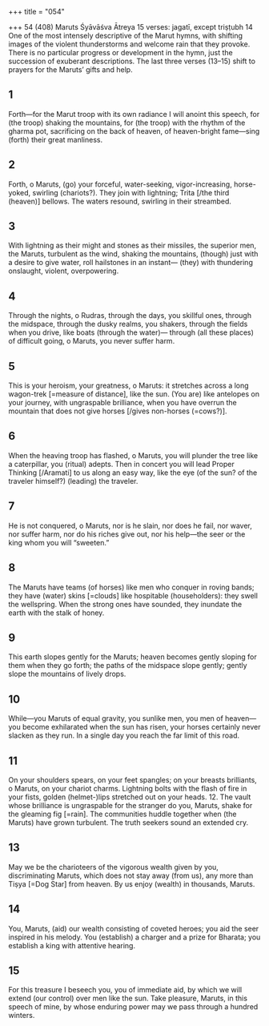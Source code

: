 +++
title = "054"

+++
54 (408) Maruts
Śyāvāśva Ātreya
15 verses: jagatī, except triṣṭubh 14
One of the most intensely descriptive of the Marut hymns, with shifting images  of the violent thunderstorms and welcome rain that they provoke. There is no  particular progress or development in the hymn, just the succession of exuberant  descriptions. The last three verses (13–15) shift to prayers for the Maruts’ gifts  and help.
## 1
Forth—for the Marut troop with its own radiance I will anoint this  speech, for (the troop) shaking the mountains,
for (the troop) with the rhythm of the gharma pot, sacrificing on the  back of heaven, of heaven-bright fame—sing (forth) their great
manliness.

## 2
Forth, o Maruts, (go) your forceful, water-seeking, vigor-increasing,  horse-yoked, swirling (chariots?).
They join with lightning; Trita [/the third (heaven)] bellows. The waters  resound, swirling in their streambed.
## 3
With lightning as their might and stones as their missiles, the superior  men, the Maruts, turbulent as the wind, shaking the mountains, (though) just with a desire to give water, roll hailstones in an instant— (they) with thundering onslaught, violent, overpowering.
## 4
Through the nights, o Rudras, through the days, you skillful ones,  through the midspace, through the dusky realms, you shakers,
through the fields when you drive, like boats (through the water)— through (all these places) of difficult going, o Maruts, you never  suffer harm.
## 5
This is your heroism, your greatness, o Maruts: it stretches across a long  wagon-trek [=measure of distance], like the sun.
(You are) like antelopes on your journey, with ungraspable brilliance,  when you have overrun the mountain that does not give horses
[/gives non-horses (=cows?)].
## 6
When the heaving troop has flashed, o Maruts, you will plunder the tree  like a caterpillar, you (ritual) adepts.
Then in concert you will lead Proper Thinking [/Aramati] to us along  an easy way, like the eye (of the sun? of the traveler himself?)
(leading) the traveler.
## 7
He is not conquered, o Maruts, nor is he slain, nor does he fail, nor  waver, nor suffer harm,
nor do his riches give out, nor his help—the seer or the king whom you  will “sweeten.”
## 8
The Maruts have teams (of horses) like men who conquer in  roving bands; they have (water) skins [=clouds] like hospitable
(householders):
they swell the wellspring. When the strong ones have sounded, they  inundate the earth with the stalk of honey.
## 9
This earth slopes gently for the Maruts; heaven becomes gently sloping  for them when they go forth;
the paths of the midspace slope gently; gently slope the mountains of  lively drops.
## 10
While—you Maruts of equal gravity, you sunlike men, you men of  heaven—you become exhilarated when the sun has risen,
your horses certainly never slacken as they run. In a single day you  reach the far limit of this road.
## 11
On your shoulders spears, on your feet spangles; on your breasts  brilliants, o Maruts, on your chariot charms.
Lightning bolts with the flash of fire in your fists, golden (helmet-)lips  stretched out on your heads. 12. The vault whose brilliance is ungraspable for the stranger do you,  Maruts, shake for the gleaming fig [=rain].
The communities huddle together when (the Maruts) have grown
turbulent. The truth seekers sound an extended cry.
## 13
May we be the charioteers of the vigorous wealth given by you,  discriminating Maruts,
which does not stay away (from us), any more than Tiṣya [=Dog Star]  from heaven. By us enjoy (wealth) in thousands, Maruts.
## 14
You, Maruts, (aid) our wealth consisting of coveted heroes; you aid the  seer inspired in his melody.
You (establish) a charger and a prize for Bharata; you establish a king  with attentive hearing.
## 15
For this treasure I beseech you, you of immediate aid, by which we will  extend (our control) over men like the sun.
Take pleasure, Maruts, in this speech of mine, by whose enduring
power may we pass through a hundred winters.